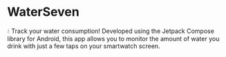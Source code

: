 # WaterSeven
💧 Track your water consumption! Developed using the Jetpack Compose library for Android, this app allows you to monitor the amount of water you drink with just a few taps on your smartwatch screen.
